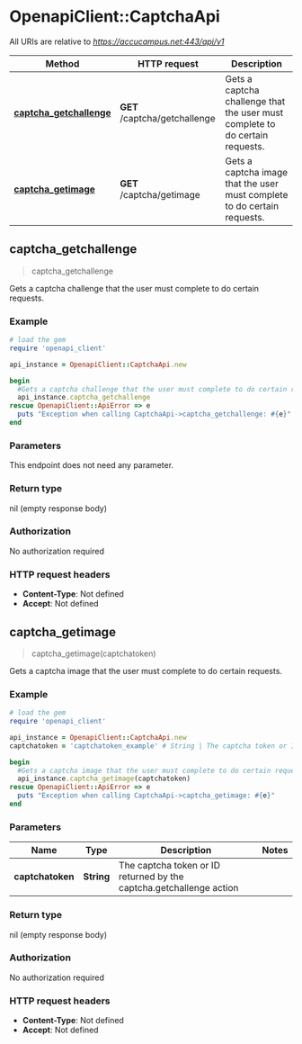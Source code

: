 # OpenapiClient::CaptchaApi

All URIs are relative to *https://accucampus.net:443/api/v1*

Method | HTTP request | Description
------------- | ------------- | -------------
[**captcha_getchallenge**](CaptchaApi.md#captcha_getchallenge) | **GET** /captcha/getchallenge | Gets a captcha challenge that the user must complete to do certain requests.
[**captcha_getimage**](CaptchaApi.md#captcha_getimage) | **GET** /captcha/getimage | Gets a captcha image that the user must complete to do certain requests.



## captcha_getchallenge

> captcha_getchallenge

Gets a captcha challenge that the user must complete to do certain requests.

### Example

```ruby
# load the gem
require 'openapi_client'

api_instance = OpenapiClient::CaptchaApi.new

begin
  #Gets a captcha challenge that the user must complete to do certain requests.
  api_instance.captcha_getchallenge
rescue OpenapiClient::ApiError => e
  puts "Exception when calling CaptchaApi->captcha_getchallenge: #{e}"
end
```

### Parameters

This endpoint does not need any parameter.

### Return type

nil (empty response body)

### Authorization

No authorization required

### HTTP request headers

- **Content-Type**: Not defined
- **Accept**: Not defined


## captcha_getimage

> captcha_getimage(captchatoken)

Gets a captcha image that the user must complete to do certain requests.

### Example

```ruby
# load the gem
require 'openapi_client'

api_instance = OpenapiClient::CaptchaApi.new
captchatoken = 'captchatoken_example' # String | The captcha token or ID returned by the captcha.getchallenge action

begin
  #Gets a captcha image that the user must complete to do certain requests.
  api_instance.captcha_getimage(captchatoken)
rescue OpenapiClient::ApiError => e
  puts "Exception when calling CaptchaApi->captcha_getimage: #{e}"
end
```

### Parameters


Name | Type | Description  | Notes
------------- | ------------- | ------------- | -------------
 **captchatoken** | **String**| The captcha token or ID returned by the captcha.getchallenge action | 

### Return type

nil (empty response body)

### Authorization

No authorization required

### HTTP request headers

- **Content-Type**: Not defined
- **Accept**: Not defined

